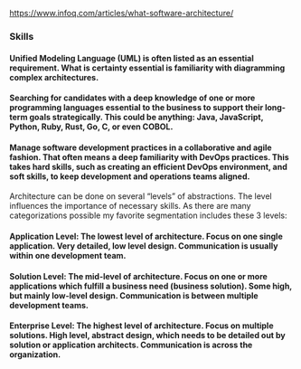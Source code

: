 https://www.infoq.com/articles/what-software-architecture/ 


### Skills 

#### Unified Modeling Language (UML) is often listed as an essential requirement. What is certainty essential is familiarity with diagramming complex architectures.

#### Searching for candidates with a deep knowledge of one or more programming languages essential to the business to support their long-term goals strategically. This could be anything: Java, JavaScript, Python, Ruby, Rust, Go, C, or even COBOL.

#### Manage software development practices in a collaborative and agile fashion. That often means a deep familiarity with DevOps practices. This takes hard skills, such as creating an efficient DevOps environment, and soft skills, to keep development and operations teams aligned. 


Architecture can be done on several “levels” of abstractions. The level influences the importance of necessary skills. As there are many categorizations possible my favorite segmentation includes these 3 levels:

#### Application Level: The lowest level of architecture. Focus on one single application. Very detailed, low level design. Communication is usually within one development team.

#### Solution Level: The mid-level of architecture. Focus on one or more applications which fulfill a business need (business solution). Some high, but mainly low-level design. Communication is between multiple development teams.

#### Enterprise Level: The highest level of architecture. Focus on multiple solutions. High level, abstract design, which needs to be detailed out by solution or application architects. Communication is across the organization.